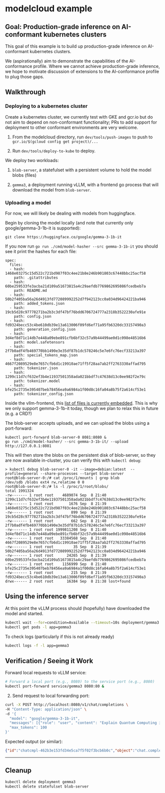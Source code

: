 # modelcloud example

## Goal: Production-grade inference on AI-conformant kubernetes clusters

This goal of this example is to build up production-grade inference
on AI-conformant kubernetes clusters.

We (aspirationally) aim to demonstrate the capabilities of the AI-conformance
profile.  Where we cannot achieve production-grade inference, we hope to
motivate discussion of extensions to the AI-conformance profile to plug those gaps.

## Walkthrough

### Deploying to a kubernetes cluster

Create a kubernetes cluster, we currently test with GKE and gcr.io but do not aim
to depend on non-conformant functionality; PRs to add support for deployment
to other conformant environments are very welcome.

1. From the modelcloud directory, run `dev/tools/push-images` to push to `gcr.io/$(gcloud config get project)/...`

1. Run `dev/tools/deploy-to-kube` to deploy.

We deploy two workloads:

1. `blob-server`, a statefulset with a persistent volume to hold the model blobs (files)

1. `gemma3`, a deployment running vLLM, with a frontend go process that will download the model from `blob-server`.

### Uploading a model

For now, we will likely be dealing with models from huggingface.

Begin by cloning the model locally (and note that currently only google/gemma-3-1b-it is supported):

```
git clone https://huggingface.co/google/gemma-3-1b-it
```

If you now run `go run ./cmd/model-hasher --src gemma-3-1b-it` you should see it print the hashes for each file:

```
spec:
  files:
  - hash: 1468e03275c15d522c721bd987f03c4ee21b8e246b901803c67448bbc25acf58
    path: .gitattributes
  - hash: 60be259533fe3acba21d109a51673815a4c29aefdb7769862695086fcedbeb7a
    path: README.md
  - hash: 50b2f405ba56a26d4913fd772089992252d7f942123cc0a034d96424221ba946
    path: added_tokens.json
  - hash: 19cb5d28c97778271ba2b3c3df47bf76bdd6706724777a2318b3522230afe91e
    path: config.json
  - hash: fd9324becc53c4be610db39e13a613006f09fd6ef71a95fb6320dc33157490a3
    path: generation_config.json
  - hash: 3d4ef8d71c14db7e448a09ebe891cfb6bf32c57a9b44499ae0d1c098e48516b6
    path: model.safetensors
  - hash: 2f7b0adf4fb469770bb1490e3e35df87b1dc578246c5e7e6fc76ecf33213a397
    path: special_tokens_map.json
  - hash: 4667f2089529e8e7657cfb6d1c19910ae71ff5f28aa7ab2ff2763330affad795
    path: tokenizer.json
  - hash: 1299c11d7cf632ef3b4e11937501358ada021bbdf7c47638d13c0ee982f2e79c
    path: tokenizer.model
  - hash: bfe25c2735e395407beb78456ea9a6984a1f00d8c16fa04a8b75f2a614cf53e1
    path: tokenizer_config.json
```

Inside the vllm-frontend, this [list of files is currently embedded](cmd/vllm-frontend/models/google/gemma-3-1b-it/model.yaml).
This is why we only support gemma-3-1b-it today, though we plan to relax this in future (e.g. a CRD?)

The blob-server accepts uploads, and we can upload the blobs using a port-forward:

```
kubectl port-forward blob-server-0 8081:8080 &
go run ./cmd/model-hasher/ --src gemma-3-1b-it/ --upload http://127.0.0.1:8081
```

This will then store the blobs on the persistent disk of blob-server, so they are now available in-cluster,
you can verify this with `kubectl debug`:

```
> kubectl debug blob-server-0 -it --image=debian:latest  --profile=general --share-processes --target blob-server
root@blob-server-0:/# cat /proc/1/mounts | grep blob
/dev/sdb /blobs ext4 rw,relatime 0 0
root@blob-server-0:/# ls -l /proc/1/root/blobs/
total 1991324
-rw------- 1 root root    4689074 Sep  8 21:40 1299c11d7cf632ef3b4e11937501358ada021bbdf7c47638d13c0ee982f2e79c
-rw------- 1 root root       1676 Sep  8 21:39 1468e03275c15d522c721bd987f03c4ee21b8e246b901803c67448bbc25acf58
-rw------- 1 root root        899 Sep  8 21:39 19cb5d28c97778271ba2b3c3df47bf76bdd6706724777a2318b3522230afe91e
-rw------- 1 root root        662 Sep  8 21:40 2f7b0adf4fb469770bb1490e3e35df87b1dc578246c5e7e6fc76ecf33213a397
-rw------- 1 root root 1999811208 Sep  8 21:40 3d4ef8d71c14db7e448a09ebe891cfb6bf32c57a9b44499ae0d1c098e48516b6
-rw------- 1 root root   33384568 Sep  8 21:40 4667f2089529e8e7657cfb6d1c19910ae71ff5f28aa7ab2ff2763330affad795
-rw------- 1 root root         35 Sep  8 21:39 50b2f405ba56a26d4913fd772089992252d7f942123cc0a034d96424221ba946
-rw------- 1 root root      24265 Sep  8 21:39 60be259533fe3acba21d109a51673815a4c29aefdb7769862695086fcedbeb7a
-rw------- 1 root root    1156999 Sep  8 21:40 bfe25c2735e395407beb78456ea9a6984a1f00d8c16fa04a8b75f2a614cf53e1
-rw------- 1 root root        215 Sep  8 21:39 fd9324becc53c4be610db39e13a613006f09fd6ef71a95fb6320dc33157490a3
drwx------ 2 root root      16384 Sep  8 21:38 lost+found
```

## Using the inference server

At this point the vLLM process should (hopefully) have downloaded the model and started.

```bash
kubectl wait --for=condition=Available --timeout=10s deployment/gemma3
kubectl get pods -l app=gemma3
```

To check logs (particularly if this is not already ready)
```bash
kubectl logs -f -l app=gemma3
```


## Verification / Seeing it Work

Forward local requests to vLLM service:

```bash
# Forward a local port (e.g., 8080) to the service port (e.g., 8080)
kubectl port-forward service/gemma3 8080:80 &
```

2. Send request to local forwarding port:

```bash
curl -X POST http://localhost:8080/v1/chat/completions \
-H "Content-Type: application/json" \
-d '{
  "model": "google/gemma-3-1b-it",
  "messages": [{"role": "user", "content": "Explain Quantum Computing in simple terms."}],
  "max_tokens": 100
}'
```

Expected output (or similar):

```json
{"id":"chatcmpl-462b3e153fd34e5ca7f5f02f3bcb6b0c","object":"chat.completion","created":1753164476,"model":"google/gemma-3-1b-it","choices":[{"index":0,"message":{"role":"assistant","reasoning_content":null,"content":"Okay, let’s break down quantum computing in a way that’s hopefully understandable without getting lost in too much jargon. Here's the gist:\n\n**1. Classical Computers vs. Quantum Computers:**\n\n* **Classical Computers:** These are the computers you use every day – laptops, phones, servers. They store information as *bits*. A bit is like a light switch: it's either on (1) or off (0). Everything a classical computer does – from playing games","tool_calls":[]},"logprobs":null,"finish_reason":"length","stop_reason":null}],"usage":{"prompt_tokens":16,"total_tokens":116,"completion_tokens":100,"prompt_tokens_details":null},"prompt_logprobs":null}
```

---

## Cleanup

```bash
kubectl delete deployment gemma3
kubectl delete statefulset blob-server
```

